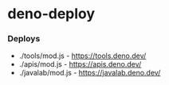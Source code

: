# deno-deploy


### Deploys
* ./tools/mod.js - https://tools.deno.dev/
* ./apis/mod.js - https://apis.deno.dev/
* ./javalab/mod.js - https://javalab.deno.dev/